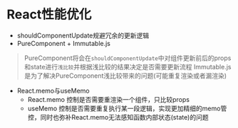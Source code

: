 # React性能优化
- shouldComponentUpdate规避冗余的更新逻辑
- PureComponent + Immutable.js
> PureComponent将会在`shouldComponentUpdate`中对组件更新前后的props和state进行`浅比较`并根据浅比较的结果决定是否需要更新流程
> Immutable.js是为了解决PureComponent浅比较带来的问题(可能重复渲染或者漏渲染)
- React.memo与useMemo
  - React.memo
  控制是否需要重渲染一个组件，只比较props
  - useMemo
  控制是否需要重复执行某一段逻辑，实现更加精细的memo管控，同时也弥补React.memo无法感知函数内部状态(state)的问题